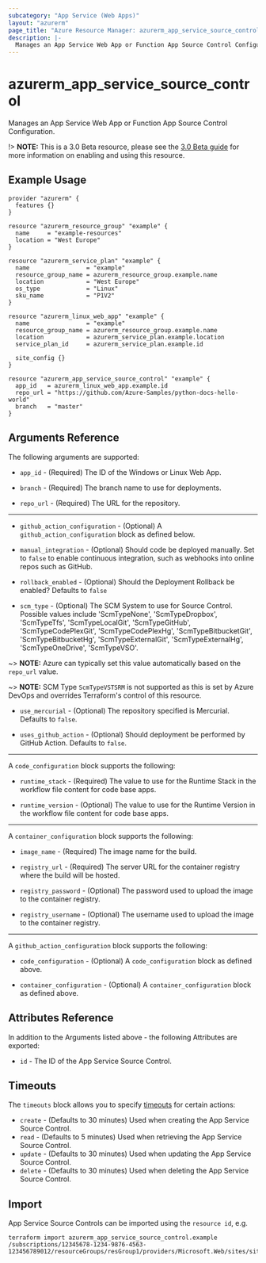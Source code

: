 ```yaml
---
subcategory: "App Service (Web Apps)"
layout: "azurerm"
page_title: "Azure Resource Manager: azurerm_app_service_source_control"
description: |-
  Manages an App Service Web App or Function App Source Control Configuration.
---
```


# azurerm_app_service_source_control

Manages an App Service Web App or Function App Source Control Configuration.

!> **NOTE:** This is a 3.0 Beta resource, please see the [3.0 Beta guide](guides/3.0-beta.html.markdown) for more information on enabling and using this resource.

## Example Usage

```hcl
provider "azurerm" {
  features {}
}

resource "azurerm_resource_group" "example" {
  name     = "example-resources"
  location = "West Europe"
}

resource "azurerm_service_plan" "example" {
  name                = "example"
  resource_group_name = azurerm_resource_group.example.name
  location            = "West Europe"
  os_type             = "Linux"
  sku_name            = "P1V2"
}

resource "azurerm_linux_web_app" "example" {
  name                = "example"
  resource_group_name = azurerm_resource_group.example.name
  location            = azurerm_service_plan.example.location
  service_plan_id     = azurerm_service_plan.example.id

  site_config {}
}

resource "azurerm_app_service_source_control" "example" {
  app_id   = azurerm_linux_web_app.example.id
  repo_url = "https://github.com/Azure-Samples/python-docs-hello-world"
  branch   = "master"
}
```

## Arguments Reference

The following arguments are supported:

* `app_id` - (Required) The ID of the Windows or Linux Web App.

* `branch` - (Required) The branch name to use for deployments.

* `repo_url` - (Required) The URL for the repository.

---

* `github_action_configuration` - (Optional) A `github_action_configuration` block as defined below.

* `manual_integration` - (Optional) Should code be deployed manually. Set to `false` to enable continuous integration, such as webhooks into online repos such as GitHub.

* `rollback_enabled` - (Optional) Should the Deployment Rollback be enabled? Defaults to `false`

* `scm_type` - (Optional) The SCM System to use for Source Control. Possible values include 'ScmTypeNone', 'ScmTypeDropbox', 'ScmTypeTfs', 'ScmTypeLocalGit', 'ScmTypeGitHub', 'ScmTypeCodePlexGit', 'ScmTypeCodePlexHg', 'ScmTypeBitbucketGit', 'ScmTypeBitbucketHg', 'ScmTypeExternalGit', 'ScmTypeExternalHg', 'ScmTypeOneDrive', 'ScmTypeVSO'.

~> **NOTE:** Azure can typically set this value automatically based on the `repo_url` value. 

~> **NOTE:** SCM Type `ScmTypeVSTSRM` is not supported as this is set by Azure DevOps and overrides Terraform's control of this resource.

* `use_mercurial` - (Optional) The repository specified is Mercurial. Defaults to `false`.

* `uses_github_action` - (Optional) Should deployment be performed by GitHub Action. Defaults to `false`.

---

A `code_configuration` block supports the following:

* `runtime_stack` - (Required) The value to use for the Runtime Stack in the workflow file content for code base apps.

* `runtime_version` - (Optional) The value to use for the Runtime Version in the workflow file content for code base apps.

---

A `container_configuration` block supports the following:

* `image_name` - (Required) The image name for the build.

* `registry_url` - (Required) The server URL for the container registry where the build will be hosted.

* `registry_password` - (Optional) The password used to upload the image to the container registry.

* `registry_username` - (Optional) The username used to upload the image to the container registry.

---

A `github_action_configuration` block supports the following:

* `code_configuration` - (Optional) A `code_configuration` block as defined above.

* `container_configuration` - (Optional) A `container_configuration` block as defined above.

## Attributes Reference

In addition to the Arguments listed above - the following Attributes are exported: 

* `id` - The ID of the App Service Source Control.

## Timeouts

The `timeouts` block allows you to specify [timeouts](https://www.terraform.io/docs/configuration/resources.html#timeouts) for certain actions:

* `create` - (Defaults to 30 minutes) Used when creating the App Service Source Control.
* `read` - (Defaults to 5 minutes) Used when retrieving the App Service Source Control.
* `update` - (Defaults to 30 minutes) Used when updating the App Service Source Control.
* `delete` - (Defaults to 30 minutes) Used when deleting the App Service Source Control.

## Import

App Service Source Controls can be imported using the `resource id`, e.g.

```shell
terraform import azurerm_app_service_source_control.example /subscriptions/12345678-1234-9876-4563-123456789012/resourceGroups/resGroup1/providers/Microsoft.Web/sites/site1
```